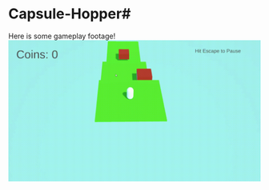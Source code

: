 # Capsule-Hopper#

Here is some gameplay footage!
![](https://github.com/cchandel-dev/Capsule-Hopper/blob/main/recording.gif)
